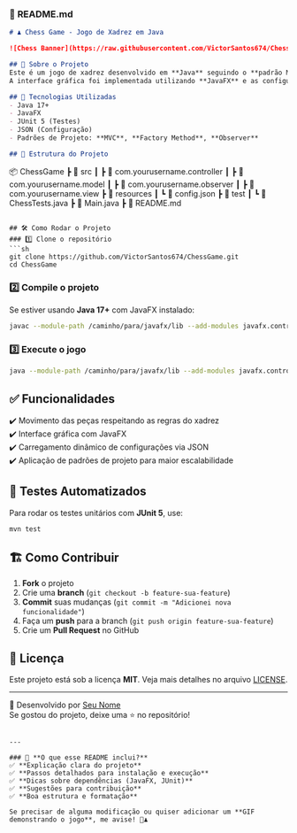 ### 📜 **README.md**  

```markdown
# ♟️ Chess Game - Jogo de Xadrez em Java

![Chess Banner](https://raw.githubusercontent.com/VictorSantos674/ChessGame/main/src/com/xadrez/resources/images/banner_xadrez.jpg)

## 📌 Sobre o Projeto
Este é um jogo de xadrez desenvolvido em **Java** seguindo o **padrão MVC**, com aplicação dos padrões **Factory Method** e **Observer**.  
A interface gráfica foi implementada utilizando **JavaFX** e as configurações do tabuleiro são carregadas a partir de um arquivo **JSON**.

## 🚀 Tecnologias Utilizadas
- Java 17+
- JavaFX
- JUnit 5 (Testes)
- JSON (Configuração)
- Padrões de Projeto: **MVC**, **Factory Method**, **Observer**

## 📂 Estrutura do Projeto
```
📦 ChessGame
 ┣ 📂 src
 ┃ ┣ 📂 com.yourusername.controller
 ┃ ┣ 📂 com.yourusername.model
 ┃ ┣ 📂 com.yourusername.observer
 ┃ ┣ 📂 com.yourusername.view
 ┣ 📂 resources
 ┃ ┗ 📜 config.json
 ┣ 📂 test
 ┃ ┗ 📜 ChessTests.java
 ┣ 📜 Main.java
 ┣ 📜 README.md
```

## 🛠️ Como Rodar o Projeto
### 1️⃣ Clone o repositório
```sh
git clone https://github.com/VictorSantos674/ChessGame.git
cd ChessGame
```

### 2️⃣ Compile o projeto
Se estiver usando **Java 17+** com JavaFX instalado:
```sh
javac --module-path /caminho/para/javafx/lib --add-modules javafx.controls,javafx.fxml src/com/VictorSantos674/Main.java
```

### 3️⃣ Execute o jogo
```sh
java --module-path /caminho/para/javafx/lib --add-modules javafx.controls,javafx.fxml -cp src com.VictorSantos674.Main
```

## ✅ Funcionalidades
✔️ Movimento das peças respeitando as regras do xadrez  
✔️ Interface gráfica com JavaFX  
✔️ Carregamento dinâmico de configurações via JSON  
✔️ Aplicação de padrões de projeto para maior escalabilidade  

## 🧪 Testes Automatizados
Para rodar os testes unitários com **JUnit 5**, use:
```sh
mvn test
```

## 🏗️ Como Contribuir
1. **Fork** o projeto  
2. Crie uma **branch** (`git checkout -b feature-sua-feature`)  
3. **Commit** suas mudanças (`git commit -m "Adicionei nova funcionalidade"`)  
4. Faça um **push** para a branch (`git push origin feature-sua-feature`)  
5. Crie um **Pull Request** no GitHub  

## 📜 Licença
Este projeto está sob a licença **MIT**. Veja mais detalhes no arquivo [LICENSE](LICENSE).

---

🚀 Desenvolvido por [Seu Nome](https://github.com/VictorSantos674)  
Se gostou do projeto, deixe uma ⭐ no repositório!
```

---

### 🔹 **O que esse README inclui?**
✅ **Explicação clara do projeto**  
✅ **Passos detalhados para instalação e execução**  
✅ **Dicas sobre dependências (JavaFX, JUnit)**  
✅ **Sugestões para contribuição**  
✅ **Boa estrutura e formatação**

Se precisar de alguma modificação ou quiser adicionar um **GIF demonstrando o jogo**, me avise! 🚀♟️